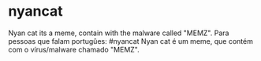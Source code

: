 # nyancat
Nyan cat its a meme, contain with the malware called "MEMZ".
Para pessoas que falam portugûes:
#nyancat
Nyan cat é um meme, que contém com o vírus/malware chamado "MEMZ".
